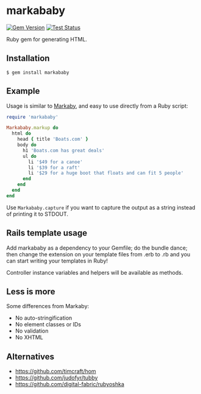 # markababy

[![Gem Version](https://badge.fury.io/rb/markababy.svg)](https://badge.fury.io/rb/markababy) [![Test Status](https://github.com/timcraft/markababy/actions/workflows/test.yml/badge.svg)](https://github.com/timcraft/markababy/actions/workflows/test.yml)


Ruby gem for generating HTML.


## Installation

    $ gem install markababy


## Example

Usage is similar to [Markaby](http://en.wikipedia.org/wiki/Markaby),
and easy to use directly from a Ruby script:

```ruby
require 'markababy'

Markababy.markup do
  html do
    head { title 'Boats.com' }
    body do
      h1 'Boats.com has great deals'
      ul do
        li '$49 for a canoe'
        li '$39 for a raft'
        li '$29 for a huge boot that floats and can fit 5 people'
      end
    end
  end
end
```

Use `Markababy.capture` if you want to capture
the output as a string instead of printing it to STDOUT.


## Rails template usage

Add markababy as a dependency to your Gemfile; do the bundle dance; then change
the extension on your template files from .erb to .rb and you can start writing
your templates in Ruby!

Controller instance variables and helpers will be available as methods.


## Less is more

Some differences from Markaby:

* No auto-stringification
* No element classes or IDs
* No validation
* No XHTML


## Alternatives

* https://github.com/timcraft/hom
* https://github.com/judofyr/tubby
* https://github.com/digital-fabric/rubyoshka
